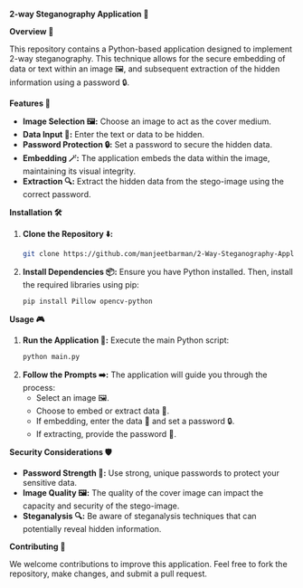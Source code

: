 **2-way Steganography Application 🥷**

**Overview 👀**

This repository contains a Python-based application designed to implement 2-way steganography. This technique allows for the secure embedding of data or text within an image 🖼️, and subsequent extraction of the hidden information using a password 🔒.

**Features 🚀**

* **Image Selection 🖼️:** Choose an image to act as the cover medium.
* **Data Input 📝:** Enter the text or data to be hidden.
* **Password Protection 🔒:** Set a password to secure the hidden data.
* **Embedding 🪄:** The application embeds the data within the image, maintaining its visual integrity.
* **Extraction 🔍:** Extract the hidden data from the stego-image using the correct password.

**Installation 🛠️**

1. **Clone the Repository ⬇️:**
   ```bash
   git clone https://github.com/manjeetbarman/2-Way-Steganography-Application.git
   ```
2. **Install Dependencies 📦:**
   Ensure you have Python installed. Then, install the required libraries using pip:
   ```bash
   pip install Pillow opencv-python
   ```

**Usage 🎮**

1. **Run the Application 🏃:**
   Execute the main Python script:
   ```bash
   python main.py
   ```
2. **Follow the Prompts ➡️:**
   The application will guide you through the process:
   - Select an image 🖼️.
   - Choose to embed or extract data 🔄.
   - If embedding, enter the data 📝 and set a password 🔒.
   - If extracting, provide the password 🔑.

**Security Considerations 🛡️**

* **Password Strength 🔐:** Use strong, unique passwords to protect your sensitive data.
* **Image Quality 🖼️:** The quality of the cover image can impact the capacity and security of the stego-image.
* **Steganalysis 🔍:** Be aware of steganalysis techniques that can potentially reveal hidden information.

**Contributing 🤝**

We welcome contributions to improve this application. Feel free to fork the repository, make changes, and submit a pull request.
